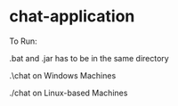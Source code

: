 # chat-application

To Run:

.bat and .jar has to be in the same directory

.\chat <port number> on Windows Machines

./chat <port number> on Linux-based Machines